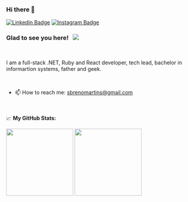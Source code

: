 ### Hi there 👋


[![Linkedin Badge](https://img.shields.io/badge/-LinkedIn-0e76a8?style=flat-square&logo=Linkedin&logoColor=white)](https://linkedin.com/in/breno-m-silva)
[![Instagram Badge](https://img.shields.io/badge/-Instagram-e4405f?style=flat-square&logo=Instagram&logoColor=white)](https://instagram.com/obrenodev/)

### Glad to see you here! &nbsp; ![](https://visitor-badge.glitch.me/badge?page_id=sbrenomartins.sbrenomartins)

<br />

I am a full-stack .NET, Ruby and React developer, tech lead, bachelor in informartion systems, father and geek.

<br />

- 📫 How to reach me: sbrenomartins@gmail.com

<br />

📈 **My GitHub Stats:**

<p>
  <img height="180em" src="https://github-readme-stats.vercel.app/api?username=sbrenomartins&show_icons=true&hide_border=true&&count_private=true&include_all_commits=true" />
  <img height="180em" src="https://github-readme-stats.vercel.app/api/top-langs/?username=sbrenomartins&exclude_repo=KNN-Image-Classification&show_icons=true&hide_border=true&layout=compact&langs_count=8"/>
</p>
